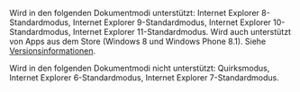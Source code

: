 Wird in den folgenden Dokumentmodi unterstützt: Internet Explorer 8-Standardmodus, Internet Explorer 9-Standardmodus, Internet Explorer 10-Standardmodus, Internet Explorer 11-Standardmodus. Wird auch unterstützt von Apps aus dem Store (Windows 8 und Windows Phone 8.1). Siehe [Versionsinformationen](../../../javascript/reference/javascript-version-information.md).  
  
 Wird in den folgenden Dokumentmodi nicht unterstützt: Quirksmodus, Internet Explorer 6-Standardmodus, Internet Explorer 7-Standardmodus.